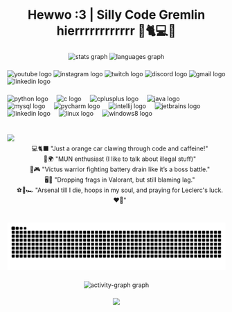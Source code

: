 <h1 align="center">Hewwo :3 | Silly Code Gremlin hierrrrrrrrrrrr 🧡🐈💻✨</h1>

###

<div align="center">
  <img src="https://github-readme-stats.vercel.app/api?username=Kaussssss&hide_title=false&hide_rank=false&show_icons=true&include_all_commits=true&count_private=true&disable_animations=false&theme=codeSTACKr&locale=en&hide_border=false&custom_title=Stats%20:P" height="150" alt="stats graph"  />
  <img src="https://github-readme-stats.vercel.app/api/top-langs?username=Kaussssss&locale=en&hide_title=false&layout=compact&card_width=320&langs_count=10&theme=codeSTACKr&hide_border=true&custom_title=Languages%20:3" height="150" alt="languages graph"  />
</div>

###

<div align="left">
  <img src="https://img.shields.io/static/v1?message=Youtube&logo=youtube&label=&color=FF0000&logoColor=white&labelColor=&style=for-the-badge" height="35" alt="youtube logo"  />
  <img src="https://img.shields.io/static/v1?message=Instagram&logo=instagram&label=&color=E4405F&logoColor=white&labelColor=&style=for-the-badge" height="35" alt="instagram logo"  />
  <img src="https://img.shields.io/static/v1?message=Twitch&logo=twitch&label=&color=9146FF&logoColor=white&labelColor=&style=for-the-badge" height="35" alt="twitch logo"  />
  <img src="https://img.shields.io/static/v1?message=Discord&logo=discord&label=&color=7289DA&logoColor=white&labelColor=&style=for-the-badge" height="35" alt="discord logo"  />
  <img src="https://img.shields.io/static/v1?message=Gmail&logo=gmail&label=&color=D14836&logoColor=white&labelColor=&style=for-the-badge" height="35" alt="gmail logo"  />
  <img src="https://img.shields.io/static/v1?message=LinkedIn&logo=linkedin&label=&color=0077B5&logoColor=white&labelColor=&style=for-the-badge" height="35" alt="linkedin logo"  />
</div>

###

<div align="left">
  <img src="https://cdn.jsdelivr.net/gh/devicons/devicon/icons/python/python-original.svg" height="30" alt="python logo"  />
  <img width="12" />
  <img src="https://cdn.jsdelivr.net/gh/devicons/devicon/icons/c/c-original.svg" height="30" alt="c logo"  />
  <img width="12" />
  <img src="https://cdn.jsdelivr.net/gh/devicons/devicon/icons/cplusplus/cplusplus-original.svg" height="30" alt="cplusplus logo"  />
  <img width="12" />
  <img src="https://cdn.jsdelivr.net/gh/devicons/devicon/icons/java/java-original.svg" height="30" alt="java logo"  />
  <img width="12" />
  <img src="https://cdn.jsdelivr.net/gh/devicons/devicon/icons/mysql/mysql-original.svg" height="30" alt="mysql logo"  />
  <img width="12" />
  <img src="https://cdn.jsdelivr.net/gh/devicons/devicon/icons/pycharm/pycharm-original.svg" height="30" alt="pycharm logo"  />
  <img width="12" />
  <img src="https://cdn.jsdelivr.net/gh/devicons/devicon/icons/intellij/intellij-original.svg" height="30" alt="intellij logo"  />
  <img width="12" />
  <img src="https://cdn.jsdelivr.net/gh/devicons/devicon/icons/jetbrains/jetbrains-original.svg" height="30" alt="jetbrains logo"  />
  <img width="12" />
  <img src="https://cdn.jsdelivr.net/gh/devicons/devicon/icons/linkedin/linkedin-original.svg" height="30" alt="linkedin logo"  />
  <img width="12" />
  <img src="https://cdn.jsdelivr.net/gh/devicons/devicon/icons/linux/linux-original.svg" height="30" alt="linux logo"  />
  <img width="12" />
  <img src="https://cdn.jsdelivr.net/gh/devicons/devicon/icons/windows8/windows8-original.svg" height="30" alt="windows8 logo"  />
</div>

###

<br clear="both">

<img align="left" height="203" src="https://media.giphy.com/media/XNinGBcXr8A2bGiUgI/giphy.gif?cid=790b7611g5szhi6uqadbj52615tb7x3ogzyrj0iapzi7hcfk&ep=v1_gifs_search&rid=giphy.gif&ct=g"  />

###

<p align="center">💻🐈‍⬛ "Just a orange car clawing through code and caffeine!"<br>🎤🌍 "MUN enthusiast (I like to talk about illegal stuff)"<br>🔋🎮 "Victus warrior fighting battery drain like it’s a boss battle."<br>🖥️🎯 "Dropping frags in Valorant, but still blaming lag."<br>⚽🏀🏎️ "Arsenal till I die, hoops in my soul, and praying for Leclerc's luck. ❤️‍🔥"</p>

###

<br clear="both">

<img src="https://raw.githubusercontent.com/Kaussssss/Kaussssss/output/snake.svg" alt="Snake animation" />

###

<div align="center">
  <img src="https://github-readme-activity-graph.vercel.app/graph?username=Kaussssss&radius=16&theme=noctis-minimus&area=true&order=5&custom_title=ADHD%20GRAPH%20:33333" height="300" alt="activity-graph graph"  />
</div>

###

<div align="center">
  <img src="https://profile-counter.glitch.me/Kaussssss/count.svg?"  />
</div>

###
